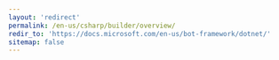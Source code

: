 ```yaml
---
layout: 'redirect'
permalink: /en-us/csharp/builder/overview/
redir_to: 'https://docs.microsoft.com/en-us/bot-framework/dotnet/'
sitemap: false
---
```

